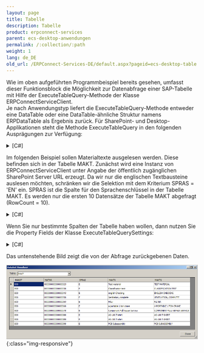 ```yaml
---
layout: page
title: Tabelle
description: Tabelle
product: erpconnect-services
parent: ecs-desktop-anwendungen
permalink: /:collection/:path
weight: 1
lang: de_DE
old_url: /ERPConnect-Services-DE/default.aspx?pageid=ecs-desktop-table
---
```


Wie im oben aufgeführten Programmbeispiel bereits gesehen, umfasst dieser Funktionsblock die Möglichkeit zur Datenabfrage einer SAP-Tabelle mit Hilfe der ExecuteTableQuery-Methode der Klasse ERPConnectServiceClient.<br>
Je nach Anwendungstyp liefert die ExecuteTableQuery-Methode entweder eine DataTable oder eine DataTable-ähnliche Struktur namens ERPDataTable als Ergebnis zurück. Für SharePoint- und Desktop-Applikationen steht die Methode ExecuteTableQuery in den folgenden Ausprägungen zur Verfügung:

<details>
<summary>[C#]</summary>
{% highlight csharp %}
public DataTable ExecuteTableQuery(string tableName)
public DataTable ExecuteTableQuery(string tableName, ExecuteTableQuerySettings settings)
{% endhighlight %}
</details>

Im folgenden Beispiel sollen Materialtexte ausgelesen werden. Diese befinden sich in der Tabelle MAKT. Zunächst wird eine Instanz von ERPConnectServiceClient unter Angabe der öffentlich zugänglichen SharePoint Server URL erzeugt. Da wir nur die englischen Textbausteine auslesen möchten, schränken wir die Selektion mit dem Kriterium SPRAS = 'EN' ein. SPRAS ist die Spalte für den Sprachenschlüssel in der Tabelle MAKT. Es werden nur die ersten 10 Datensätze der Tabelle MAKT abgefragt (RowCount = 10).


<details>
<summary>[C#]</summary>
{% highlight csharp %}
using ERPConnectServices;
// ...
ERPConnectServiceClient client = new ERPConnectServiceClient("http://SERVERNAME"); 
DataTable dt = client.ExecuteTableQuery("MAKT", 
new ExecuteTableQuerySettings { 
RowCount = 10, 
WhereClause = "SPRAS = 'EN'" 
});
{% endhighlight %}
</details>

Wenn Sie nur bestimmte Spalten der Tabelle haben wollen, dann nutzen Sie die Property Fields der Klasse ExecuteTableQuerySettings:

<details>
<summary>[C#]</summary>
{% highlight csharp %}
Fields.Add("ColumnName");
{% endhighlight %}
</details>

Das untenstehende Bild zeigt die von der Abfrage zurückgebenen Daten.

![ECS-VS-Table-Preview](/img/content/ECS-VS-Table-Preview.png){:class="img-responsive"}

